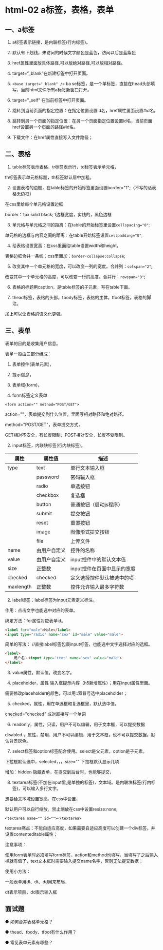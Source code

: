 # html-02 a标签，表格，表单
## 一、a标签

1. a标签表示链接，是内联标签(行内标签)。

2. 默认有下划线，未访问的时候文字颜色是蓝色，访问以后是蓝紫色

3. href属性里面放具体路径,可以放绝对路径,可以放相对路径。

4. target=“_blank”在新建标签中打开页面。

5. `<base target="_blank" />`
ba se标签，是一个单标签，直接在head头部填写，当前html文件所有a标签新窗口打开。

6. target="_self" 在当前标签中打开页面。

5. 跳转到当前页面的指定位置：在指定位置设置id名，href属性里面设置#id名。

6. 跳转到另一个页面的指定位置：在另一个页面指定位置设置id名，当前页面href设置另一个页面的路径#id名。

7. 下载文件：在href属性直接写入文件路径；






## 二、表格
1. table标签表示表格，tr标签表示行，td标签表示单元格，

th标签表示单元格标题，th标签默认居中加粗。

2. 设置表格的边框，在table标签的开始标签里面设置border="1";（不写的话表格无边框）

在css里给每个单元格设置边框

border：1px solid black; 1边框宽度，实线的，黑色边框

3. 单元格与单元格之间的距离：在table的开始标签里设置`cellspacing="0"`;

单元格的边框与内容之间的距离：在table开始标签设置`cellpadding="0"`;

4. 给表格设置宽高：在css里面给table设置width和height。

表格边框合并一条线：css里面加：`border-collapse:collapse`;

5. 改变其中一个单元格的宽度，可以改变一列的宽度。合并列：`colspan="2"`;

改变其中一个单元格的高度，可以改变一行的高度。合并行：`rowspan="3"`;

6. 表格的标题用caption，是table标签的子元素，写在table下面。

7. thead标签，表格的头部，tbody标签，表格的主体，tfoot标签，表格的脚注。

加上可以让表格的语义化更强。





## 三、表单

表单的目的是收集用户信息。

表单一般由三部分组成：

1. 表单控件(表单元素)，
2. 提示信息，
3. 表单域(form)，


1. form标签定义表单

`<form action="" method="POST/GET">`

action=""，表单提交到什么位置，里面写相对路径和绝对路径。

method="POST/GET"，表单提交方式，

GET相对不安全，有长度限制，POST相对安全，长度不受限制。



2. input标签，内联块标签(行内块标签)。


| 属性 | 属性值 | 描述 |
| --- | --- | --- |
| type | text | 单行文本输入框 |
| | password | 密码输入框 |
| | radio | 单选按钮 |
| | checkbox | 复选框 |
| | button | 普通按钮（启动js程序） |
| | submit | 提交按钮 |
| | reset | 重置按钮 |
| | image | 图像形式提交按钮 |
| | file | 上传文件 |
| name | 由用户自定义 | 控件的名称 |
| value | 由用户自定义 | input控件中的默认文本值 |
| size | 正整数 | input控件在页面中显示的宽度 |
| checked | checked | 定义选择控件默认被选中的项 |
| maxlength | 正整数 | 控件允许输入最多字符数 |


2. label标签：label标签为input元素定义标注。

作用：点击文字也能选中对应的表单。

绑定方法：for属性对应表单id。

```html
<label for="male">Male</label>
<input type="radio" name="sex" id="male" value="male">
```

简单的写法： //直接label标签包裹input标签，也能选中文字选择对应的选框。
```html
<label>
    用户名：<input type="text" name="sex" value="male"> 
</label>
```

3. value属性，默认值，改变名字。

4. placeholder，属性 输入框提示内容（h5新增属性）；用在input属性里面。

需要修改placeholder的颜色，可以用::双冒号选中placeholder；

5. checked，属性，用在单选框和复选框里，默认选中值，

checked="checked" 成对直接写一个单词

6. readonly，属性，只读，用户不可以编辑，用于文本框，可以提交数据

disabled ，属性，禁用，用户不可以编辑，用于文本框，也不可以提交数据，默认背景灰色。

7. select标签和option标签配合使用。select是父元素，option是子元素。

下拉框默认选中，selected，，，size="" 下拉框默认显示几项

增加：hidden 隐藏表单，在提交到后台时，也能够提交，

8. textarea标签(不加在input里,是单独的标签)，文本域。是内联块标签(行内标签)，可以输入多行文字。

想要给文本域设置宽高，在css中设置，

默认用户可以自行缩放，禁止缩放在css中设置resize:none;

`<textarea name="" id=""></textarea>`

textarea痛点：不能自适应高度，如果需要自适应高度可以创建一个div标签，并设置contenteditable属性；


注意事项：

使用form表单时必须填写form标签，action和method也填写，当填写了之后输入栏就有值了，text文本框时需要输入提交name名字，否则无法提交数据；

使用小方法：

一般表单用dl、dt、dd用来布局，

dt表示项目，dd表示输入框




## 面试题
● 如何合并表格单元格？

● thead、tbody、tfoot有什么作用？

● 常见表单元素有哪些？



